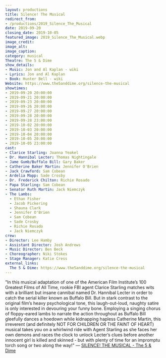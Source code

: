 ```yaml
---
layout: productions
title: Silence! The Musical
redirect_from:
- /productions/2019_Silence_The_Musical
date: 2019-09-20
closing_date: 2019-10-05
featured_image: 2019_Silence_The_Musical.webp
image_credit:
image_alt:
image_caption:
category: musical
Theatre: The 5 & Dime
show_details:
- Music: Jon and Al Kaplan - wiki
- Lyrics: Jon and Al Kaplan
- Book: Hunter Bell - wiki
Website: https://www.the5anddime.org/silence-the-musical
showtimes:
- 2019-09-20 20:00:00
- 2019-09-21 20:00:00
- 2019-09-23 20:00:00
- 2019-09-26 20:00:00
- 2019-09-27 20:00:00
- 2019-09-28 20:00:00
- 2019-09-28 23:00:00
- 2019-10-02 20:00:00
- 2019-10-03 20:00:00
- 2019-10-04 20:00:00
- 2019-10-05 20:00:00
- 2019-10-05 23:00:00
cast:
- Clarice Starling: Joanna Yeakel
- Dr. Hannibal Lecter: Thomas Nightingale
- Jame Gumb/Buffalo Bill: Gary Baker
- Catherine Baker Martin: Jennifer O'Brien
- Jack Crawford: Sam Cobean
- Ardelia Mapp: Sade Crosby
- Dr. Frederick Chilton: Richie Rosado
- Papa Starling: Sam Cobean
- Senator Ruth Martin: Jack Niemczyk
- The Lambs:
  - Ethan Fisher
  - Jacob Pickering
  - Shauna Clark
  - Jennifer O'Brien
  - Sam Cobean
  - Sade Crosby
  - Richie Rosado
  - Jack Niemczyk
crew:
- Director: Lee Hamby
- Assistant Director: Josh Andrews
- Music Director: Ben Beck
- Choreographer: Niki Stokes
- Stage Manager: Katie Cress
external_links:
  The 5 & Dime: https://www.the5anddime.org/silence-the-musical
---
```

"In this musical adaptation of one of the American Film Institute’s 100 Greatest Films of All Time, rookie FBI agent Clarice Starling matches wits with a brilliant but insane cannibal named Dr. Hannibal Lecter in order to catch the serial killer known as Buffalo Bill. But in stark contrast to the original film’s heavy psychological tone, this laugh-out-loud, naughty satire is only interested in devouring your funny bone. Employing a singing chorus of floppy-eared lambs to narrate the action throughout as Buffalo Bill gleefully dances a hoedown while kidnapping hapless Catherine Martin, this irreverent (and definitely NOT FOR CHILDREN OR THE FAINT OF HEART) musical takes you on a whirlwind ride with Agent Starling as she faces her own demons and races the clock to unlock Lecter’s clues before another innocent girl is killed and skinned - but with plenty of time for an impromptu torch song or two along the way!" — [SILENCE! THE MUSICAL - The 5 & Dime](https://www.the5anddime.org/silence-the-musical)
